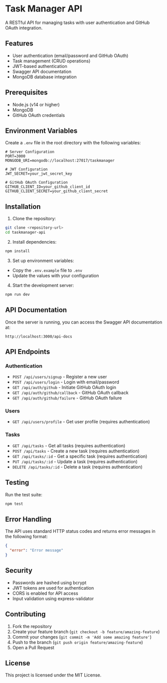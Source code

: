# Task Manager API

A RESTful API for managing tasks with user authentication and GitHub OAuth integration.

## Features

- User authentication (email/password and GitHub OAuth)
- Task management (CRUD operations)
- JWT-based authentication
- Swagger API documentation
- MongoDB database integration

## Prerequisites

- Node.js (v14 or higher)
- MongoDB
- GitHub OAuth credentials

## Environment Variables

Create a `.env` file in the root directory with the following variables:

```env
# Server Configuration
PORT=3000
MONGODB_URI=mongodb://localhost:27017/taskmanager

# JWT Configuration
JWT_SECRET=your_jwt_secret_key

# GitHub OAuth Configuration
GITHUB_CLIENT_ID=your_github_client_id
GITHUB_CLIENT_SECRET=your_github_client_secret
```

## Installation

1. Clone the repository:
```bash
git clone <repository-url>
cd taskmanager-api
```

2. Install dependencies:
```bash
npm install
```

3. Set up environment variables:
- Copy the `.env.example` file to `.env`
- Update the values with your configuration

4. Start the development server:
```bash
npm run dev
```

## API Documentation

Once the server is running, you can access the Swagger API documentation at:
```
http://localhost:3000/api-docs
```

## API Endpoints

### Authentication
- `POST /api/users/signup` - Register a new user
- `POST /api/users/login` - Login with email/password
- `GET /api/auth/github` - Initiate GitHub OAuth login
- `GET /api/auth/github/callback` - GitHub OAuth callback
- `GET /api/auth/github/failure` - GitHub OAuth failure

### Users
- `GET /api/users/profile` - Get user profile (requires authentication)

### Tasks
- `GET /api/tasks` - Get all tasks (requires authentication)
- `POST /api/tasks` - Create a new task (requires authentication)
- `GET /api/tasks/:id` - Get a specific task (requires authentication)
- `PUT /api/tasks/:id` - Update a task (requires authentication)
- `DELETE /api/tasks/:id` - Delete a task (requires authentication)

## Testing

Run the test suite:
```bash
npm test
```

## Error Handling

The API uses standard HTTP status codes and returns error messages in the following format:
```json
{
  "error": "Error message"
}
```

## Security

- Passwords are hashed using bcrypt
- JWT tokens are used for authentication
- CORS is enabled for API access
- Input validation using express-validator

## Contributing

1. Fork the repository
2. Create your feature branch (`git checkout -b feature/amazing-feature`)
3. Commit your changes (`git commit -m 'Add some amazing feature'`)
4. Push to the branch (`git push origin feature/amazing-feature`)
5. Open a Pull Request

## License

This project is licensed under the MIT License. 